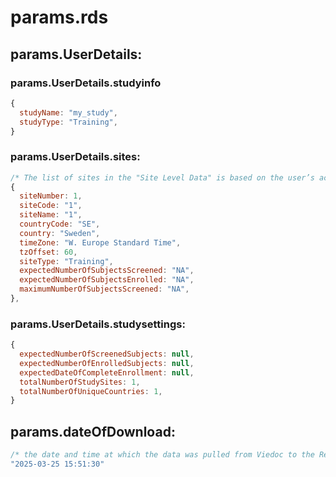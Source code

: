 # params.rds
## params.UserDetails:   
###  params.UserDetails.studyinfo
```JavaScript   
{
  studyName: "my_study",
  studyType: "Training",
}
```   

### params.UserDetails.sites:
  
```JavaScript
/* The list of sites in the "Site Level Data" is based on the user’s access to the study. */
{
  siteNumber: 1,
  siteCode: "1",
  siteName: "1",
  countryCode: "SE",
  country: "Sweden",
  timeZone: "W. Europe Standard Time",
  tzOffset: 60,
  siteType: "Training",
  expectedNumberOfSubjectsScreened: "NA",
  expectedNumberOfSubjectsEnrolled: "NA",
  maximumNumberOfSubjectsScreened: "NA",
},
```   

### params.UserDetails.studysettings:
  
```JavaScript  
{
  expectedNumberOfScreenedSubjects: null,
  expectedNumberOfEnrolledSubjects: null,
  expectedDateOfCompleteEnrollment: null,
  totalNumberOfStudySites: 1,
  totalNumberOfUniqueCountries: 1,
}

```   

## params.dateOfDownload:

```JavaScript
/* the date and time at which the data was pulled from Viedoc to the Reports server */
"2025-03-25 15:51:30"  
```   
